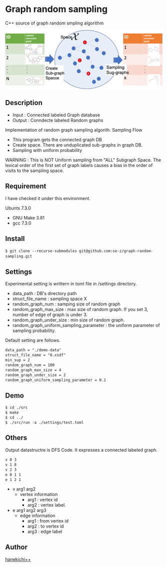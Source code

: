 Graph random sampling
====

C++ source of graph random smpling algorithm
<div align="center">
    <img src="./img/overview.png", width=800>
</div>


## Description
- Input : Connected labeled Graph database
- Output : Conndecte labeled Random graphs

Implementation of random graph sampling algorith. 
Sampling Flow
- This program gets the connected graph DB
- Create space. There are unduplicated sub-graphs in graph DB.
- Sampling with uniform probability

WARNING : This is NOT Uniform sampling from "ALL" Subgraph Space. The lexical order of the first set of graph labels causes a bias in the order of visits to the sampling space.  


## Requirement
I have checked it under this environment.

Ubunts 7.3.0
- GNU Make 3.81
- gcc 7.3.0

## Install
`$ git clone --recurse-submodules git@github.com:se-z/graph-random-sampling.git`

## Settings
Experimental setting is writtern in toml file in /settings directory.
- data_path : DB's directory path
- struct_file_name : sampling space X
- random_graph_num : samping size of random graph 
- random_graph_max_size : max size of random graph. If you set 3, number of edge of graph is under 3.
- random_graph_under_size :  min size of random graph. 
- random_graph_uniform_sampling_parameter : the uniform parameter of sampling probability. 

Default setting are follows.
```
data_path = "./demo-data"
struct_file_name = "0.xsdf"
min_sup = 2
random_graph_num = 100
random_graph_max_size = 4
random_graph_under_size = 2
random_graph_uniform_sampling_parameter = 0.1
```

## Demo 

```
$ cd ./src
$ make
$ cd ../
$ ./src/run -a ./settings/test.toml
```

## Others
Output datastructre is DFS Code. It expresses a connected labeled graph.

```
v 0 3
v 1 8
v 2 3
e 0 1 1
e 1 2 1
```

- v arg1 arg2
    - vertex information
        - arg1 : vertex id
        - arg2 : vertex label. 
- e arg1 arg2 arg3
    - edge information
        - arg1 : from vertex id 
        - arg2 : to vertex id 
        - arg3 : edge label



## Author
[hanekichi++](https://github.com/se-z)
